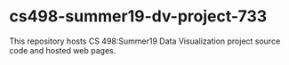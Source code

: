 # cs498-summer19-dv-project-733
This repository hosts CS 498:Summer19 Data Visualization project source code and hosted web pages.
